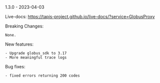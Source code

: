 1.3.0 - 2023-04-03

Live-docs: https://tapis-project.github.io/live-docs/?service=GlobusProxy

Breaking Changes:

    None.

New features:

    - Upgrade globus_sdk to 3.17
    - More meaningful trace logs

Bug fixes:

    - fixed errors returning 200 codes
